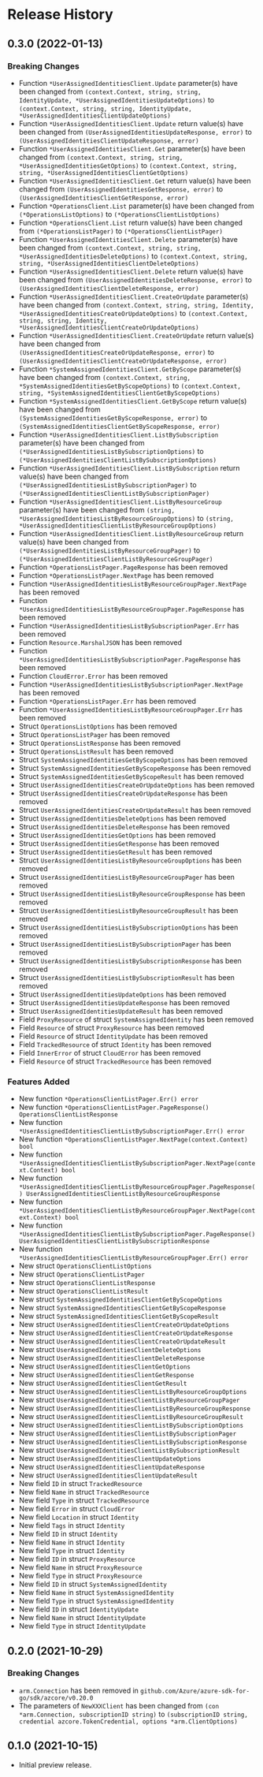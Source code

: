# Release History

## 0.3.0 (2022-01-13)
### Breaking Changes

- Function `*UserAssignedIdentitiesClient.Update` parameter(s) have been changed from `(context.Context, string, string, IdentityUpdate, *UserAssignedIdentitiesUpdateOptions)` to `(context.Context, string, string, IdentityUpdate, *UserAssignedIdentitiesClientUpdateOptions)`
- Function `*UserAssignedIdentitiesClient.Update` return value(s) have been changed from `(UserAssignedIdentitiesUpdateResponse, error)` to `(UserAssignedIdentitiesClientUpdateResponse, error)`
- Function `*UserAssignedIdentitiesClient.Get` parameter(s) have been changed from `(context.Context, string, string, *UserAssignedIdentitiesGetOptions)` to `(context.Context, string, string, *UserAssignedIdentitiesClientGetOptions)`
- Function `*UserAssignedIdentitiesClient.Get` return value(s) have been changed from `(UserAssignedIdentitiesGetResponse, error)` to `(UserAssignedIdentitiesClientGetResponse, error)`
- Function `*OperationsClient.List` parameter(s) have been changed from `(*OperationsListOptions)` to `(*OperationsClientListOptions)`
- Function `*OperationsClient.List` return value(s) have been changed from `(*OperationsListPager)` to `(*OperationsClientListPager)`
- Function `*UserAssignedIdentitiesClient.Delete` parameter(s) have been changed from `(context.Context, string, string, *UserAssignedIdentitiesDeleteOptions)` to `(context.Context, string, string, *UserAssignedIdentitiesClientDeleteOptions)`
- Function `*UserAssignedIdentitiesClient.Delete` return value(s) have been changed from `(UserAssignedIdentitiesDeleteResponse, error)` to `(UserAssignedIdentitiesClientDeleteResponse, error)`
- Function `*UserAssignedIdentitiesClient.CreateOrUpdate` parameter(s) have been changed from `(context.Context, string, string, Identity, *UserAssignedIdentitiesCreateOrUpdateOptions)` to `(context.Context, string, string, Identity, *UserAssignedIdentitiesClientCreateOrUpdateOptions)`
- Function `*UserAssignedIdentitiesClient.CreateOrUpdate` return value(s) have been changed from `(UserAssignedIdentitiesCreateOrUpdateResponse, error)` to `(UserAssignedIdentitiesClientCreateOrUpdateResponse, error)`
- Function `*SystemAssignedIdentitiesClient.GetByScope` parameter(s) have been changed from `(context.Context, string, *SystemAssignedIdentitiesGetByScopeOptions)` to `(context.Context, string, *SystemAssignedIdentitiesClientGetByScopeOptions)`
- Function `*SystemAssignedIdentitiesClient.GetByScope` return value(s) have been changed from `(SystemAssignedIdentitiesGetByScopeResponse, error)` to `(SystemAssignedIdentitiesClientGetByScopeResponse, error)`
- Function `*UserAssignedIdentitiesClient.ListBySubscription` parameter(s) have been changed from `(*UserAssignedIdentitiesListBySubscriptionOptions)` to `(*UserAssignedIdentitiesClientListBySubscriptionOptions)`
- Function `*UserAssignedIdentitiesClient.ListBySubscription` return value(s) have been changed from `(*UserAssignedIdentitiesListBySubscriptionPager)` to `(*UserAssignedIdentitiesClientListBySubscriptionPager)`
- Function `*UserAssignedIdentitiesClient.ListByResourceGroup` parameter(s) have been changed from `(string, *UserAssignedIdentitiesListByResourceGroupOptions)` to `(string, *UserAssignedIdentitiesClientListByResourceGroupOptions)`
- Function `*UserAssignedIdentitiesClient.ListByResourceGroup` return value(s) have been changed from `(*UserAssignedIdentitiesListByResourceGroupPager)` to `(*UserAssignedIdentitiesClientListByResourceGroupPager)`
- Function `*OperationsListPager.PageResponse` has been removed
- Function `*OperationsListPager.NextPage` has been removed
- Function `*UserAssignedIdentitiesListByResourceGroupPager.NextPage` has been removed
- Function `*UserAssignedIdentitiesListByResourceGroupPager.PageResponse` has been removed
- Function `*UserAssignedIdentitiesListBySubscriptionPager.Err` has been removed
- Function `Resource.MarshalJSON` has been removed
- Function `*UserAssignedIdentitiesListBySubscriptionPager.PageResponse` has been removed
- Function `CloudError.Error` has been removed
- Function `*UserAssignedIdentitiesListBySubscriptionPager.NextPage` has been removed
- Function `*OperationsListPager.Err` has been removed
- Function `*UserAssignedIdentitiesListByResourceGroupPager.Err` has been removed
- Struct `OperationsListOptions` has been removed
- Struct `OperationsListPager` has been removed
- Struct `OperationsListResponse` has been removed
- Struct `OperationsListResult` has been removed
- Struct `SystemAssignedIdentitiesGetByScopeOptions` has been removed
- Struct `SystemAssignedIdentitiesGetByScopeResponse` has been removed
- Struct `SystemAssignedIdentitiesGetByScopeResult` has been removed
- Struct `UserAssignedIdentitiesCreateOrUpdateOptions` has been removed
- Struct `UserAssignedIdentitiesCreateOrUpdateResponse` has been removed
- Struct `UserAssignedIdentitiesCreateOrUpdateResult` has been removed
- Struct `UserAssignedIdentitiesDeleteOptions` has been removed
- Struct `UserAssignedIdentitiesDeleteResponse` has been removed
- Struct `UserAssignedIdentitiesGetOptions` has been removed
- Struct `UserAssignedIdentitiesGetResponse` has been removed
- Struct `UserAssignedIdentitiesGetResult` has been removed
- Struct `UserAssignedIdentitiesListByResourceGroupOptions` has been removed
- Struct `UserAssignedIdentitiesListByResourceGroupPager` has been removed
- Struct `UserAssignedIdentitiesListByResourceGroupResponse` has been removed
- Struct `UserAssignedIdentitiesListByResourceGroupResult` has been removed
- Struct `UserAssignedIdentitiesListBySubscriptionOptions` has been removed
- Struct `UserAssignedIdentitiesListBySubscriptionPager` has been removed
- Struct `UserAssignedIdentitiesListBySubscriptionResponse` has been removed
- Struct `UserAssignedIdentitiesListBySubscriptionResult` has been removed
- Struct `UserAssignedIdentitiesUpdateOptions` has been removed
- Struct `UserAssignedIdentitiesUpdateResponse` has been removed
- Struct `UserAssignedIdentitiesUpdateResult` has been removed
- Field `ProxyResource` of struct `SystemAssignedIdentity` has been removed
- Field `Resource` of struct `ProxyResource` has been removed
- Field `Resource` of struct `IdentityUpdate` has been removed
- Field `TrackedResource` of struct `Identity` has been removed
- Field `InnerError` of struct `CloudError` has been removed
- Field `Resource` of struct `TrackedResource` has been removed

### Features Added

- New function `*OperationsClientListPager.Err() error`
- New function `*OperationsClientListPager.PageResponse() OperationsClientListResponse`
- New function `*UserAssignedIdentitiesClientListBySubscriptionPager.Err() error`
- New function `*OperationsClientListPager.NextPage(context.Context) bool`
- New function `*UserAssignedIdentitiesClientListBySubscriptionPager.NextPage(context.Context) bool`
- New function `*UserAssignedIdentitiesClientListByResourceGroupPager.PageResponse() UserAssignedIdentitiesClientListByResourceGroupResponse`
- New function `*UserAssignedIdentitiesClientListByResourceGroupPager.NextPage(context.Context) bool`
- New function `*UserAssignedIdentitiesClientListBySubscriptionPager.PageResponse() UserAssignedIdentitiesClientListBySubscriptionResponse`
- New function `*UserAssignedIdentitiesClientListByResourceGroupPager.Err() error`
- New struct `OperationsClientListOptions`
- New struct `OperationsClientListPager`
- New struct `OperationsClientListResponse`
- New struct `OperationsClientListResult`
- New struct `SystemAssignedIdentitiesClientGetByScopeOptions`
- New struct `SystemAssignedIdentitiesClientGetByScopeResponse`
- New struct `SystemAssignedIdentitiesClientGetByScopeResult`
- New struct `UserAssignedIdentitiesClientCreateOrUpdateOptions`
- New struct `UserAssignedIdentitiesClientCreateOrUpdateResponse`
- New struct `UserAssignedIdentitiesClientCreateOrUpdateResult`
- New struct `UserAssignedIdentitiesClientDeleteOptions`
- New struct `UserAssignedIdentitiesClientDeleteResponse`
- New struct `UserAssignedIdentitiesClientGetOptions`
- New struct `UserAssignedIdentitiesClientGetResponse`
- New struct `UserAssignedIdentitiesClientGetResult`
- New struct `UserAssignedIdentitiesClientListByResourceGroupOptions`
- New struct `UserAssignedIdentitiesClientListByResourceGroupPager`
- New struct `UserAssignedIdentitiesClientListByResourceGroupResponse`
- New struct `UserAssignedIdentitiesClientListByResourceGroupResult`
- New struct `UserAssignedIdentitiesClientListBySubscriptionOptions`
- New struct `UserAssignedIdentitiesClientListBySubscriptionPager`
- New struct `UserAssignedIdentitiesClientListBySubscriptionResponse`
- New struct `UserAssignedIdentitiesClientListBySubscriptionResult`
- New struct `UserAssignedIdentitiesClientUpdateOptions`
- New struct `UserAssignedIdentitiesClientUpdateResponse`
- New struct `UserAssignedIdentitiesClientUpdateResult`
- New field `ID` in struct `TrackedResource`
- New field `Name` in struct `TrackedResource`
- New field `Type` in struct `TrackedResource`
- New field `Error` in struct `CloudError`
- New field `Location` in struct `Identity`
- New field `Tags` in struct `Identity`
- New field `ID` in struct `Identity`
- New field `Name` in struct `Identity`
- New field `Type` in struct `Identity`
- New field `ID` in struct `ProxyResource`
- New field `Name` in struct `ProxyResource`
- New field `Type` in struct `ProxyResource`
- New field `ID` in struct `SystemAssignedIdentity`
- New field `Name` in struct `SystemAssignedIdentity`
- New field `Type` in struct `SystemAssignedIdentity`
- New field `ID` in struct `IdentityUpdate`
- New field `Name` in struct `IdentityUpdate`
- New field `Type` in struct `IdentityUpdate`


## 0.2.0 (2021-10-29)

### Breaking Changes

- `arm.Connection` has been removed in `github.com/Azure/azure-sdk-for-go/sdk/azcore/v0.20.0`
- The parameters of `NewXXXClient` has been changed from `(con *arm.Connection, subscriptionID string)` to `(subscriptionID string, credential azcore.TokenCredential, options *arm.ClientOptions)`

## 0.1.0 (2021-10-15)

- Initial preview release.
